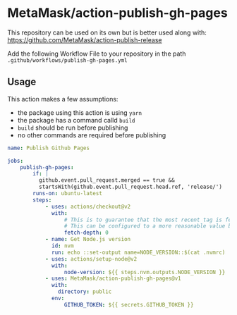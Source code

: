 # MetaMask/action-publish-gh-pages

This repository can be used on its own but is better used along with: https://github.com/MetaMask/action-publish-release


Add the following Workflow File to your repository in the path `.github/workflows/publish-gh-pages.yml`


## Usage

This action makes a few assumptions:

- the package using this action is using `yarn`
- the package has a command calld `build`
- `build` should be run before publishing
- no other commands are required before publishing


```yml
name: Publish Github Pages

jobs:
    publish-gh-pages:
        if: |
          github.event.pull_request.merged == true &&
          startsWith(github.event.pull_request.head.ref, 'release/')
        runs-on: ubuntu-latest
        steps:
            - uses: actions/checkout@v2
              with:
                  # This is to guarantee that the most recent tag is fetched.
                  # This can be configured to a more reasonable value by consumers.
                  fetch-depth: 0
            - name: Get Node.js version
              id: nvm
              run: echo ::set-output name=NODE_VERSION::$(cat .nvmrc)
            - uses: actions/setup-node@v2
              with:
                  node-version: ${{ steps.nvm.outputs.NODE_VERSION }}
            - uses: MetaMask/action-publish-gh-pages@v1
              with: 
                directory: public
              env:
                  GITHUB_TOKEN: ${{ secrets.GITHUB_TOKEN }}

```
